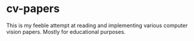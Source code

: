# cv-papers
This is my feeble attempt at reading and implementing various computer vision papers. Mostly for educational purposes. 
